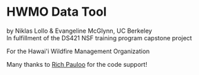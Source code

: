 # HWMO Data Tool

by Niklas Lollo & Evangeline McGlynn, UC Berkeley  
In fulfillment of the DS421 NSF training program capstone project  

For the Hawai'i Wildfire Management Organization  

Many thanks to [Rich Pauloo](https://richpauloo.github.io) for the code support!

